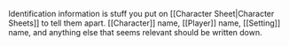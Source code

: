Identification information is stuff you put on [[Character Sheet|Character Sheets]] to tell them apart. [[Character]] name, [[Player]] name, [[Setting]] name, and anything else that seems relevant should be written down.